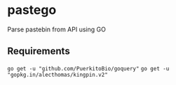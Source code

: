 # pastego
Parse pastebin from API using GO

## Requirements

`go get -u "github.com/PuerkitoBio/goquery"`
`go get -u "gopkg.in/alecthomas/kingpin.v2"`

